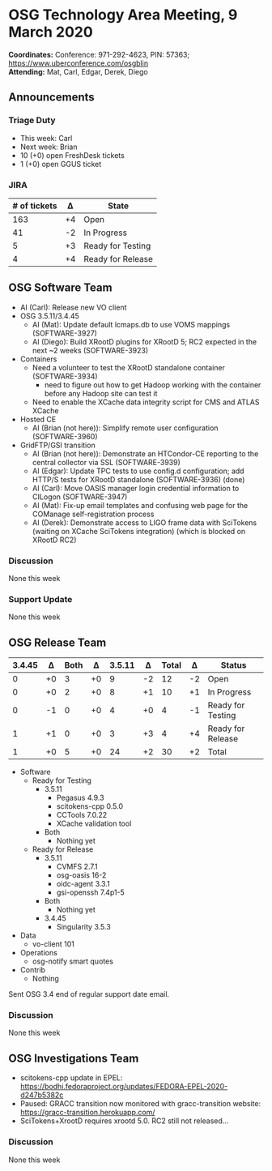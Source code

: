 # OSG Technology Area Meeting,  9 March 2020

**Coordinates:** Conference: 971-292-4623, PIN: 57363; <https://www.uberconference.com/osgblin>  
**Attending:** Mat, Carl, Edgar, Derek, Diego


## Announcements


### Triage Duty

-   This week: Carl
-   Next week: Brian
-   10 (+0) open FreshDesk tickets
-   1 (+0) open GGUS ticket


### JIRA

| # of tickets | &Delta; | State             |
|------------- |-------- |----------------- |
| 163          | +4      | Open              |
| 41           | -2      | In Progress       |
| 5            | +3      | Ready for Testing |
| 4            | +4      | Ready for Release |


## OSG Software Team

-   AI (Carl): Release new VO client
-   OSG 3.5.11/3.4.45
    -   AI (Mat): Update default lcmaps.db to use VOMS mappings (SOFTWARE-3927)
    -   AI (Diego): Build XRootD plugins for XRootD 5; RC2 expected in the next ~2 weeks (SOFTWARE-3923)
-   Containers
    -   Need a volunteer to test the XRootD standalone container (SOFTWARE-3934)
        - need to figure out how to get Hadoop working with the container before any Hadoop site can test it
    -   Need to enable the XCache data integrity script for CMS and ATLAS XCache
-   Hosted CE
    -   AI (Brian (not here)): Simplify remote user configuration (SOFTWARE-3960)
-   GridFTP/GSI transition
    -   AI (Brian (not here)): Demonstrate an HTCondor-CE reporting to the central collector via SSL (SOFTWARE-3939)
    -   AI (Edgar): Update TPC tests to use config.d configuration; add HTTP/S tests for XRootD standalone (SOFTWARE-3936)  (done)
    -   AI (Carl): Move OASIS manager login credential information to CILogon (SOFTWARE-3947)
    -   AI (Mat): Fix-up email templates and confusing web page for the COManage self-registration process
    -   AI (Derek): Demonstrate access to LIGO frame data with SciTokens (waiting on XCache SciTokens integration) (which is blocked on XRootD RC2)


### Discussion

None this week  


### Support Update

None this week  


## OSG Release Team

| 3.4.45 | &Delta; | Both | &Delta; | 3.5.11 | &Delta; | Total | &Delta; | Status            |
| ------ | ------- | ---- | ------- | ------ | ------- | ----- | ------- | ----------------- |
| 0      | +0      | 3    | +0      | 9      | -2      | 12    | -2      | Open              |
| 0      | +0      | 2    | +0      | 8      | +1      | 10    | +1      | In Progress       |
| 0      | -1      | 0    | +0      | 4      | +0      | 4     | -1      | Ready for Testing |
| 1      | +1      | 0    | +0      | 3      | +3      | 4     | +4      | Ready for Release |
| 1      | +0      | 5    | +0      | 24     | +2      | 30    | +2      | Total             |

-   Software  
    -   Ready for Testing  
        -   3.5.11  
            -   Pegasus 4.9.3
            -   scitokens-cpp 0.5.0
            -   CCTools 7.0.22
            -   XCache validation tool
        -   Both  
            -   Nothing yet
    -   Ready for Release  
        -   3.5.11  
            -   CVMFS 2.7.1
            -   osg-oasis 16-2
            -   oidc-agent 3.3.1
            -   gsi-openssh 7.4p1-5
        -   Both  
            -   Nothing yet
        -   3.4.45  
            -   Singularity 3.5.3
-   Data  
    -   vo-client 101
-   Operations  
    -   osg-notify smart quotes
-   Contrib  
    -   Nothing

Sent OSG 3.4 end of regular support date email.

### Discussion

None this week  


## OSG Investigations Team

-   scitokens-cpp update in EPEL:
    <https://bodhi.fedoraproject.org/updates/FEDORA-EPEL-2020-d247b5382c>
-   Paused: GRACC transition now monitored with gracc-transition website: https://gracc-transition.herokuapp.com/
-   SciTokens+XrootD requires xrootd 5.0.  RC2 still not released...


### Discussion

None this week

